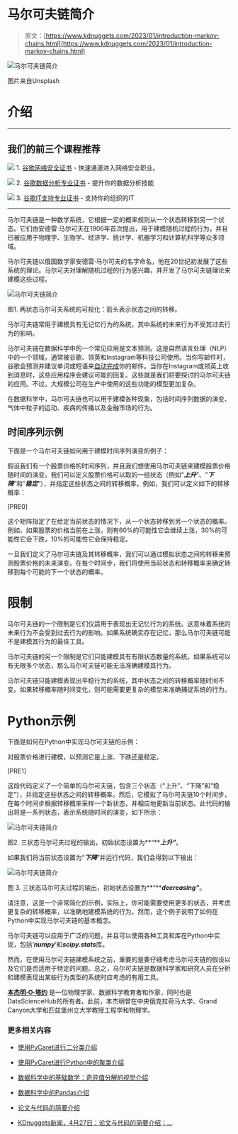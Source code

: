 # 马尔可夫链简介

> 原文：[https://www.kdnuggets.com/2023/01/introduction-markov-chains.html](https://www.kdnuggets.com/2023/01/introduction-markov-chains.html)

![马尔可夫链简介](../Images/2b3def6a15366290d414392551dbf644.png)

图片来自Unsplash

# 介绍

* * *

## 我们的前三个课程推荐

![](../Images/0244c01ba9267c002ef39d4907e0b8fb.png) 1\. [谷歌网络安全证书](https://www.kdnuggets.com/google-cybersecurity) - 快速通道进入网络安全职业。

![](../Images/e225c49c3c91745821c8c0368bf04711.png) 2\. [谷歌数据分析专业证书](https://www.kdnuggets.com/google-data-analytics) - 提升你的数据分析技能

![](../Images/0244c01ba9267c002ef39d4907e0b8fb.png) 3\. [谷歌IT支持专业证书](https://www.kdnuggets.com/google-itsupport) - 支持你的组织的IT

* * *

马尔可夫链是一种数学系统，它根据一定的概率规则从一个状态转移到另一个状态。它们由安德雷·马尔可夫在1906年首次提出，用于建模随机过程的行为，并且已被应用于物理学、生物学、经济学、统计学、机器学习和计算机科学等众多领域。

马尔可夫链以俄国数学家安德雷·马尔可夫的名字命名，他在20世纪初发展了这些系统的理论。马尔可夫对理解随机过程的行为感兴趣，并开发了马尔可夫链理论来建模这些过程。

![马尔可夫链简介](../Images/2297a131988d923dc625e0457dbaaa62.png)

图1\. 两状态马尔可夫系统的可视化：箭头表示状态之间的转移。

马尔可夫链常用于建模具有无记忆行为的系统，其中系统的未来行为不受其过去行为的影响。

马尔可夫链在数据科学中的一个常见应用是文本预测。这是自然语言处理（NLP）中的一个领域，通常被谷歌、领英和Instagram等科技公司使用。当你写邮件时，谷歌会预测并建议单词或短语来[自动完成](https://builtin.com/artificial-intelligence/autocomplete-authorship)你的邮件。当你在Instagram或领英上收到消息时，这些应用程序会建议可能的回复。这些就是我们将要探讨的马尔可夫链的应用。不过，大规模公司在生产中使用的这些功能的模型更加复杂。

在数据科学中，马尔可夫链也可以用于建模各种现象，包括时间序列数据的演变、气体中粒子的运动、疾病的传播以及金融市场的行为。

## 时间序列示例

下面是一个马尔可夫链如何用于建模时间序列演变的例子：

假设我们有一个股票价格的时间序列，并且我们想使用马尔可夫链来建模股票价格随时间的演变。我们可以定义股票价格可以取的一组状态（例如“***上升***”、“***下降***”和“***稳定***”），并指定这些状态之间的转移概率。例如，我们可以定义如下的转移概率：

[PRE0]

这个矩阵指定了在给定当前状态的情况下，从一个状态转移到另一个状态的概率。例如，如果股票的价格当前在上涨，则有60%的可能性它会继续上涨，30%的可能性它会下跌，10%的可能性它会保持稳定。

一旦我们定义了马尔可夫链及其转移概率，我们可以通过模拟状态之间的转移来预测股票价格的未来演变。在每个时间步，我们将使用当前状态和转移概率来确定转移到每个可能的下一个状态的概率。

# 限制

马尔可夫链的一个限制是它们仅适用于表现出无记忆行为的系统。这意味着系统的未来行为不会受到过去行为的影响。如果系统确实存在记忆，那么马尔可夫链可能不是建模其行为的最佳工具。

马尔可夫链的另一个限制是它们只能建模具有有限状态数量的系统。如果系统可以有无限多个状态，那么马尔可夫链可能无法准确建模其行为。

马尔可夫链只能建模表现出平稳行为的系统，其中状态之间的转移概率随时间不变。如果转移概率随时间变化，则可能需要更复杂的模型来准确捕捉系统的行为。

# Python示例

下面是如何在Python中实现马尔可夫链的示例：

对股票价格进行建模，以预测它是上涨、下跌还是稳定。

[PRE1]

这段代码定义了一个简单的马尔可夫链，包含三个状态（“上升”、“下降”和“稳定”），并指定这些状态之间的转移概率。然后，它模拟了马尔可夫链10个时间步，在每个时间步根据转移概率采样一个新状态，并相应地更新当前状态。此代码的输出将是一系列状态，表示系统随时间的演变，如下所示：

![马尔可夫链简介](../Images/3c8cd88fae8339c42c69a753e4d24440.png)

图2\. 三状态马尔可夫过程的输出，初始状态设置为**“*****上升”***。

如果我们将当前状态设置为“***下降***”并运行代码，我们会得到以下输出：

![马尔可夫链简介](../Images/7a5a552549eac1f3d19c84fad4b9f6f6.png)

图 3\. 三状态马尔可夫过程的输出，初始状态设置为**“*****decreasing”***。

请注意，这是一个非常简化的示例，实际上，你可能需要使用更多的状态，并考虑更复杂的转移概率，以准确地建模系统的行为。然而，这个例子说明了如何在Python中实现马尔可夫链的基本概念。

马尔可夫链可以应用于广泛的问题，并且可以使用各种工具和库在Python中实现，包括‘***numpy***’和***scipy.stats***库。

然而，在使用马尔可夫链建模系统之前，重要的是要仔细考虑马尔可夫链的假设以及它们是否适用于特定的问题。总之，马尔可夫链是数据科学家和研究人员在分析和建模表现出某些行为类型的系统时应考虑的有用工具。

**[本杰明·O·塔约](https://www.linkedin.com/in/benjamin-o-tayo-ph-d-a2717511/)** 是一位物理学家、数据科学教育者和作家，同时也是DataScienceHub的所有者。此前，本杰明曾在中央俄克拉荷马大学、Grand Canyon大学和匹兹堡州立大学教授工程学和物理学。

### 更多相关内容

+   [使用PyCaret进行二分类介绍](https://www.kdnuggets.com/2021/12/introduction-binary-classification-pycaret.html)

+   [使用PyCaret进行Python中的聚类介绍](https://www.kdnuggets.com/2021/12/introduction-clustering-python-pycaret.html)

+   [数据科学中的基础数学：奇异值分解的视觉介绍](https://www.kdnuggets.com/2022/06/essential-math-data-science-visual-introduction-singular-value-decomposition.html)

+   [数据科学中的Pandas介绍](https://www.kdnuggets.com/2020/06/introduction-pandas-data-science.html)

+   [论文与代码的简要介绍](https://www.kdnuggets.com/2022/04/brief-introduction-papers-code.html)

+   [KDnuggets新闻，4月27日：论文与代码的简要介绍；…](https://www.kdnuggets.com/2022/n17.html)
